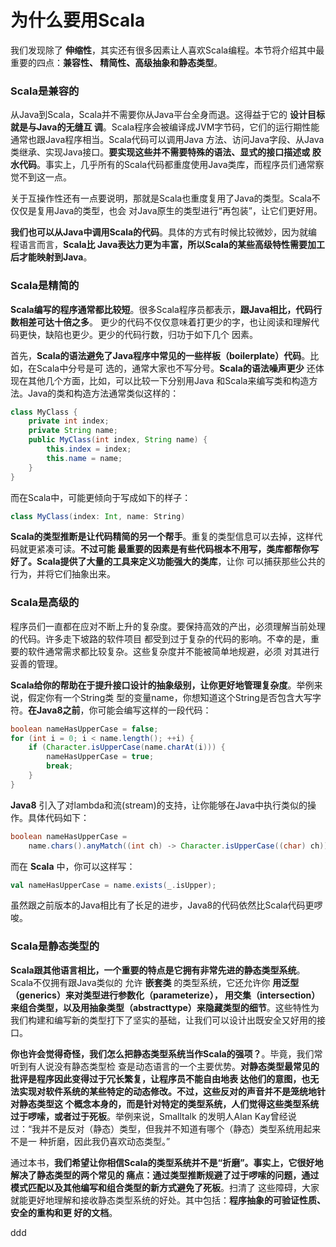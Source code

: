 为什么要用Scala
================================================================================
我们发现除了 **伸缩性**，其实还有很多因素让人喜欢Scala编程。本节将介绍其中最重要的四点：**兼容性、
精简性、高级抽象和静态类型**。

### Scala是兼容的
从Java到Scala，Scala并不需要你从Java平台全身而退。这得益于它的 **设计目标就是与Java的无缝互
调**。Scala程序会被编译成JVM字节码，它们的运行期性能通常也跟Java程序相当。Scala代码可以调用Java
方法、访问Java字段、从Java类继承、实现Java接口。**要实现这些并不需要特殊的语法、显式的接口描述或
胶水代码**。事实上，几乎所有的Scala代码都重度使用Java类库，而程序员们通常察觉不到这一点。

关于互操作性还有一点要说明，那就是Scala也重度复用了Java的类型。Scala不仅仅是复用Java的类型，也会
对Java原生的类型进行“再包装”，让它们更好用。

**我们也可以从Java中调用Scala的代码**。具体的方式有时候比较微妙，因为就编程语言而言，**Scala比
Java表达力更为丰富，所以Scala的某些高级特性需要加工后才能映射到Java**。

### Scala是精简的
**Scala编写的程序通常都比较短**。很多Scala程序员都表示，**跟Java相比，代码行数相差可达十倍之多**。
更少的代码不仅仅意味着打更少的字，也让阅读和理解代码更快，缺陷也更少。更少的代码行数，归功于如下几个
因素。

首先，**Scala的语法避免了Java程序中常见的一些样板（boilerplate）代码**。比如，在Scala中分号是可
选的，通常大家也不写分号。**Scala的语法噪声更少** 还体现在其他几个方面，比如，可以比较一下分别用Java
和Scala来编写类和构造方法。Java的类和构造方法通常类似这样的：
```java
class MyClass {
    private int index;
    private String name;
    public MyClass(int index, String name) {
        this.index = index;
        this.name = name;
    }
}
```
而在Scala中，可能更倾向于写成如下的样子：
```scala
class MyClass(index: Int, name: String)
```
**Scala的类型推断是让代码精简的另一个帮手**。重复的类型信息可以去掉，这样代码就更紧凑可读。**不过可能
最重要的因素是有些代码根本不用写，类库都帮你写好了。Scala提供了大量的工具来定义功能强大的类库**，让你
可以捕获那些公共的行为，并将它们抽象出来。

### Scala是高级的
程序员们一直都在应对不断上升的复杂度。要保持高效的产出，必须理解当前处理的代码。许多走下坡路的软件项目
都受到过于复杂的代码的影响。不幸的是，重要的软件通常需求都比较复杂。这些复杂度并不能被简单地规避，必须
对其进行妥善的管理。

**Scala给你的帮助在于提升接口设计的抽象级别，让你更好地管理复杂度**。举例来说，假定你有一个String类
型的变量name，你想知道这个String是否包含大写字符。**在Java8之前**，你可能会编写这样的一段代码：
```java
boolean nameHasUpperCase = false;
for (int i = 0; i < name.length(); ++i) {
    if (Character.isUpperCase(name.charAt(i))) {
        nameHasUpperCase = true;
        break;
    }
}
```
**Java8** 引入了对lambda和流(stream)的支持，让你能够在Java中执行类似的操作。具体代码如下：
```java
boolean nameHasUpperCase =
    name.chars().anyMatch((int ch) -> Character.isUpperCase((char) ch));
```
而在 **Scala** 中，你可以这样写：
```scala
val nameHasUpperCase = name.exists(_.isUpper);
```
虽然跟之前版本的Java相比有了长足的进步，Java8的代码依然比Scala代码更啰唆。

### Scala是静态类型的
**Scala跟其他语言相比，一个重要的特点是它拥有非常先进的静态类型系统**。Scala不仅拥有跟Java类似的
允许 **嵌套类** 的类型系统，它还允许你 **用泛型（generics）来对类型进行参数化（parameterize），
用交集（intersection）来组合类型，以及用抽象类型（abstracttype）来隐藏类型的细节**。这些特性为
我们构建和编写新的类型打下了坚实的基础，让我们可以设计出既安全又好用的接口。

**你也许会觉得奇怪，我们怎么把静态类型系统当作Scala的强项？**。毕竟，我们常听到有人说没有静态类型检
查是动态语言的一个主要优势。**对静态类型最常见的批评是程序因此变得过于冗长繁复，让程序员不能自由地表
达他们的意图，也无法实现对软件系统的某些特定的动态修改。不过，这些反对的声音并不是笼统地针对静态类型这
个概念本身的，而是针对特定的类型系统，人们觉得这些类型系统过于啰嗦，或者过于死板**。举例来说，Smalltalk
的发明人Alan Kay曾经说过：“我并不是反对（静态）类型，但我并不知道有哪个（静态）类型系统用起来不是一
种折磨，因此我仍喜欢动态类型。”

通过本书，**我们希望让你相信Scala的类型系统并不是“折磨”。事实上，它很好地解决了静态类型的两个常见的
痛点：通过类型推断规避了过于啰嗦的问题，通过模式匹配以及其他编写和组合类型的新方式避免了死板**。扫清了
这些障碍，大家就能更好地理解和接收静态类型系统的好处。其中包括：**程序抽象的可验证性质、安全的重构和更
好的文档**。













































ddd
